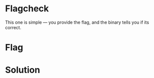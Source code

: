 # Flagcheck
This one is simple — you provide the flag, and the binary tells you if its correct.

# Flag

# Solution